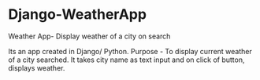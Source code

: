 # Django-WeatherApp
Weather App- Display weather of a city on search 

Its an app created in Django/ Python.
Purpose - To display current weather of a city searched.
It takes city name as text input and on click of button, displays weather. 
